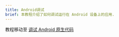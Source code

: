 ```yaml
---
title: Android调试
brief: 本教程介绍了如何调试运行在 Android 设备上的应用.
---
```


教程移动至 [调试 Android 原生代码](/manuals/debugging-native-code-android)
